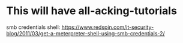 # This will have all-acking-tutorials
smb credentials shell: https://www.redspin.com/it-security-blog/2011/03/get-a-meterpreter-shell-using-smb-credentials-2/

